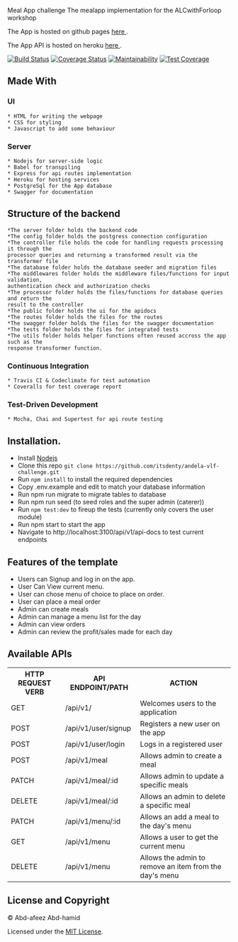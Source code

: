 Meal App challenge
The mealapp implementation for the ALCwithForloop workshop

The App is hosted on github pages [ here ](https://itsdenty.github.io/MealApp/index.html).

The App API is hosted on heroku [ here ](https://meal-app-andela.herokuapp.com/api-docs/).

[![Build Status](https://travis-ci.org/Itsdenty/MealApp.svg?branch=develop)](https://travis-ci.org/Itsdenty/MealApp) 
[![Coverage Status](https://coveralls.io/repos/github/Itsdenty/MealApp/badge.svg?branch=ch-fix-travis-build-error)](https://coveralls.io/github/Itsdenty/MealApp?branch=ch-fix-travis-build-error)
[![Maintainability](https://api.codeclimate.com/v1/badges/5a4864a1bdf51fb7047f/maintainability)](https://codeclimate.com/github/Itsdenty/MealApp/maintainability)
[![Test Coverage](https://api.codeclimate.com/v1/badges/5a4864a1bdf51fb7047f/test_coverage)](https://codeclimate.com/github/Itsdenty/MealApp/test_coverage)
## Made With
  ### UI
    * HTML for writing the webpage
    * CSS for styling
    * Javascript to add some behaviour
  
  ### Server
    * Nodejs for server-side logic
    * Babel for transpiling
    * Express for api routes implementation
    * Heroku for hosting services
    * PostgreSql for the App database
    * Swagger for documentation

## Structure of the backend
    *The server folder holds the backend code
    *The config folder holds the postgress connection configuration
    *The controller file holds the code for handling requests processing it through the 
    processor queries and returning a transformed result via the transformer file
    *The database folder holds the database seeder and migration files
    *The middlewares folder holds the middleware files/functions for input validation,
    authentication check and authorization checks
    *The processor folder holds the files/functions for database queries and return the
    result to the controller
    *The public folder holds the ui for the apidocs
    *The routes folder holds the files for the routes
    *The swagger folder holds the files for the swagger documentation
    *The tests folder holds the files for integrated tests
    *The utils folder holds helper functions often reused accross the app such as the
    response transformer function.

  ### Continuous Integration
    * Travis CI & Codeclimate for test automation
    * Coveralls for test coverage report
  
  ### Test-Driven Development
    * Mocha, Chai and Supertest for api route testing

## Installation.
  * Install [Nodejs](https://nodejs.org/en/download/)
  * Clone this repo ``` git clone https://github.com/itsdenty/andela-vlf-challenge.git ```
  * Run ```npm install``` to install the required dependencies
  * Copy .env.example and edit to match your database information
  * Run npm run migrate to migrate tables to database
  * Run npm run seed (to seed roles and the super admin (caterer))
  * Run ```npm test:dev``` to fireup the tests (currently only covers the user module)
  * Run npm start to start the app
  * Navigate to http://localhost:3100/api/v1/api-docs to test current endpoints

## Features of the template
* Users can Signup and log in on the app.
* User Can View current menu.
* User can chose menu of choice to place on order.
* User can place a meal order
* Admin can create meals
* Admin can manage a menu list for the day
* Admin can view orders
* Admin can review the profit/sales made for each day

## Available APIs
<table>
  <tr>
      <th>HTTP REQUEST VERB</th>
      <th>API ENDPOINT/PATH</th>
      <th>ACTION</th>
  </tr>
  <tr>
      <td>GET</td>
      <td>/api/v1/</td>
      <td>Welcomes users to the application</td>
  </tr>
  <tr>
      <td>POST</td>
      <td>/api/v1/user/signup</td>
      <td>Registers a new user on the app</td>
  </tr>
  <tr>
      <td>POST</td>
      <td>/api/v1/user/login</td>
      <td>Logs in a registered user</td>
  </tr>
  <tr>
      <td>POST</td>
      <td>/api/v1/meal</td>
      <td>Allows admin to create a meal</td>
  </tr>
  <tr>
      <td>PATCH</td>
      <td>/api/v1/meal/:id</td>
      <td>Allows admin to update a specific meals</td>
  </tr>
  <tr>
      <td>DELETE</td>
      <td>/api/v1/meal/:id</td>
      <td>Allows an admin to delete a specific meal</td>
  </tr>
  <tr>
      <td>PATCH</td>
      <td>/api/v1/menu/:id</td>
      <td>Allows an add a meal to the day's menu</td>
  </tr>
  <tr>
      <td>GET</td>
      <td>/api/v1/menu</td>
      <td>Allows a user to get the current menu</td>
  </tr>
  <tr>
      <td>DELETE</td>
      <td>/api/v1/menu</td>
      <td>Allows the admin to remove an item from the day's menu</td>
  </tr>
</table>

## License and Copyright
&copy; Abd-afeez Abd-hamid

Licensed under the [MIT License](LICENSE).

